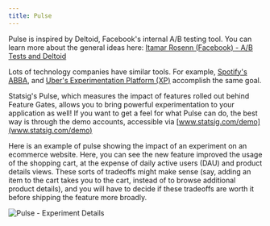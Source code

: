 ```yaml
---
title: Pulse
---
```


Pulse is inspired by Deltoid, Facebook's internal A/B testing tool. You can learn more about the general ideas here: [Itamar Rosenn (Facebook) - A/B Tests and Deltoid](https://www.youtube.com/watch?v=Iw40wdwkkLA)

Lots of technology companies have similar tools. For example, [Spotify's ABBA](https://engineering.atspotify.com/2020/10/29/spotifys-new-experimentation-platform-part-1/), and [Uber's Experimentation Platform (XP)](https://eng.uber.com/xp/) accomplish the same goal.

Statsig's Pulse, which measures the impact of features rolled out behind Feature Gates, allows you to bring powerful experimentation to your application as well! If you want to get a feel for what Pulse can do, the best way is through the demo accounts, accessible via [www.statsig.com/demo](www.statsig.com/demo)

Here is an example of pulse showing the impact of an experiment on an ecommerce website. Here, you can see the new feature improved the usage of the shopping cart, at the expense of daily active users (DAU) and product details views.  These sorts of tradeoffs might make sense (say, adding an item to the cart takes you to the cart, instead of to browse additional product details), and you will have to decide if these tradeoffs are worth it before shipping the feature more broadly.

![Pulse - Experiment Details](https://user-images.githubusercontent.com/74584483/118177206-369ce000-b3e7-11eb-8b2e-19e554db0043.png)
